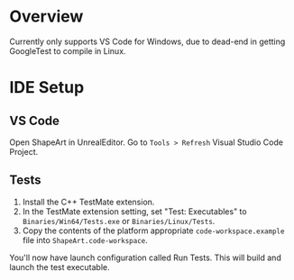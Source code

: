 
# Overview
Currently only supports VS Code for Windows, due to dead-end in getting GoogleTest to compile in Linux.

# IDE Setup 

## VS Code

Open ShapeArt in UnrealEditor. Go to `Tools > Refresh` Visual Studio Code Project.

## Tests
1. Install the C++ TestMate extension.
2. In the TestMate extension setting, set "Test: Executables" to `Binaries/Win64/Tests.exe` or `Binaries/Linux/Tests`.
3. Copy the contents of the platform appropriate `code-workspace.example` file into `ShapeArt.code-workspace`.


You'll now have launch configuration called Run Tests. This will build and launch the test executable.
